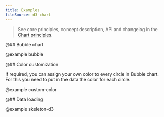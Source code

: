 ```yaml
---
title: Examples
fileSource: d3-chart
---
```


> See core principles, concept description, API and changelog in the [Chart principles](/data-display/d3-chart/).

@## Bubble chart

@example bubble

@## Color customization

If required, you can assign your own color to every circle in Bubble chart. For this you need to put in the data the color for each circle.

@example custom-color

@## Data loading

@example skeleton-d3
